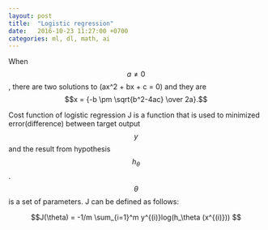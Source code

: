 ```yaml
---
layout: post
title:  "Logistic regression"
date:   2016-10-23 11:27:00 +0700
categories: ml, dl, math, ai
---
```


When $$a \ne 0$$, there are two solutions to \(ax^2 + bx + c = 0\) and they are
$$x = {-b \pm \sqrt{b^2-4ac} \over 2a}.$$

Cost function of logistic regression J is a function that is used to minimized 
error(difference) between target output $$y$$ and the result from hypothesis $$h_\theta$$.
$$\theta$$ is a set of parameters. J can be defined as follows: 

$$J(\theta) = -1/m \sum_{i=1}^m y^{(i)}log(h_\theta (x^{(i)})) $$ 